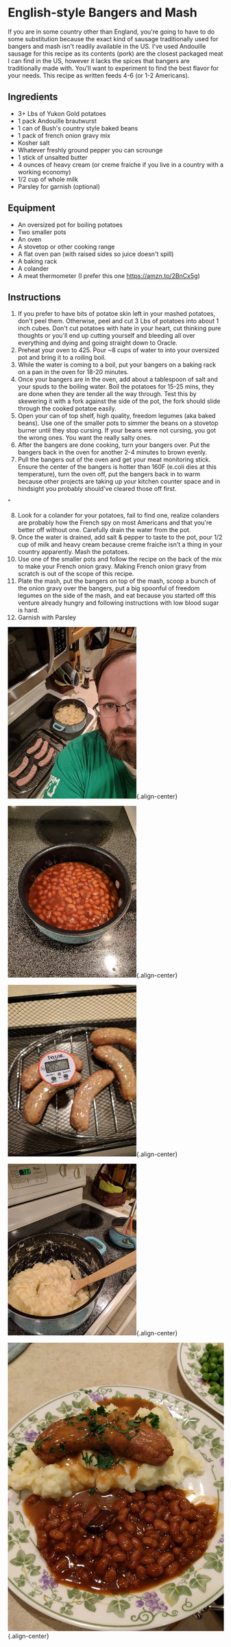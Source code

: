 English-style Bangers and Mash
==============================

If you are in some country other than England, you're going to have to
do some substitution because the exact kind of sausage traditionally
used for bangers and mash isn't readily available in the US. I've used
Andouille sausage for this recipe as its contents (pork) are the closest
packaged meat I can find in the US, however it lacks the spices that
bangers are traditionally made with. You'll want to experiment to find
the best flavor for your needs. This recipe as written feeds 4-6 (or 1-2
Americans).

Ingredients
-----------

-   3+ Lbs of Yukon Gold potatoes
-   1 pack Andouille brautwurst
-   1 can of Bush's country style baked beans
-   1 pack of french onion gravy mix
-   Kosher salt
-   Whatever freshly ground pepper you can scrounge
-   1 stick of unsalted butter
-   4 ounces of heavy cream (or creme fraiche if you live in a country
    with a working economy)
-   1/2 cup of whole milk
-   Parsley for garnish (optional)

Equipment
---------

-   An oversized pot for boiling potatoes
-   Two smaller pots
-   An oven
-   A stovetop or other cooking range
-   A flat oven pan (with raised sides so juice doesn't spill)
-   A baking rack
-   A colander
-   A meat thermometer (I prefer this one <https://amzn.to/2BnCx5g>)

Instructions
------------

1.  If you prefer to have bits of potatoe skin left in your mashed
    potatoes, don't peel them. Otherwise, peel and cut 3 Lbs of potatoes
    into about 1 inch cubes. Don't cut potatoes with hate in your heart,
    cut thinking pure thoughts or you'll end up cutting yourself and
    bleeding all over everything and dying and going straight down to
    Oracle.
2.  Preheat your oven to 425. Pour \~8 cups of water to into your
    oversized pot and bring it to a roiling boil.
3.  While the water is coming to a boil, put your bangers on a baking
    rack on a pan in the oven for 18-20 minutes.
4.  Once your bangers are in the oven, add about a tablespoon of salt
    and your spuds to the boiling water. Boil the potatoes for 15-25
    mins, they are done when they are tender all the way through. Test
    this by skewering it with a fork against the side of the pot, the
    fork should slide through the cooked potatoe easily.
5.  Open your can of top shelf, high quality, freedom legumes (aka baked
    beans). Use one of the smaller pots to simmer the beans on a
    stovetop burner until they stop cursing. If your beans were not
    cursing, you got the wrong ones. You want the really salty ones.
6.  After the bangers are done cooking, turn your bangers over. Put the
    bangers back in the oven for another 2-4 minutes to brown evenly.
7.  Pull the bangers out of the oven and get your meat monitoring stick.
    Ensure the center of the bangers is hotter than 160F (e.coli dies at
    this temperature), turn the oven off, put the bangers back in to
    warm because other projects are taking up your kitchen counter space
    and in hindsight you probably should've cleared those off first.

\"

8.  Look for a colander for your potatoes, fail to find one, realize
    colanders are probably how the French spy on most Americans and that
    you're better off without one. Carefully drain the water from the
    pot.
9.  Once the water is drained, add salt & pepper to taste to the pot,
    pour 1/2 cup of milk and heavy cream because creme fraiche isn't a
    thing in your country apparently. Mash the potatoes.
10. Use one of the smaller pots and follow the recipe on the back of the
    mix to make your French onion gravy. Making French onion gravy from
    scratch is out of the scope of this recipe.
11. Plate the mash, put the bangers on top of the mash, scoop a bunch of
    the onion gravy over the bangers, put a big spoonful of freedom
    legumes on the side of the mash, and eat because you started off
    this venture already hungry and following instructions with low
    blood sugar is hard.
12. Garnish with Parsley

![image](images/DS-aV05WkAAfTjd.jpg){.align-center}

![image](images/DS-ez01WAAAjwCY.jpg){.align-center}

![image](images/DS-hKTvW4AAP118.jpg){.align-center}

![image](images/DS-p7YYWkAMlRRK.jpg){.align-center}

![image](images/DS-rKFAWkAIUih1.jpg){.align-center}
